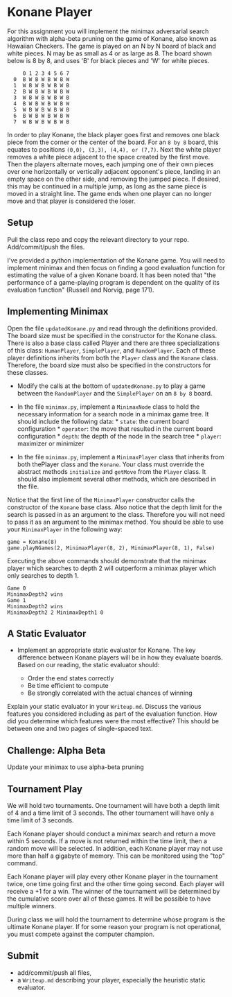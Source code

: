 # Konane Player

For this assignment you will implement the minimax adversarial search algorithm with alpha-beta pruning on the game of Konane, also known as Hawaiian Checkers. The game is played on an N by N board of black and white pieces. N may be as small as 4 or as large as 8. The board shown below is 8 by 8, and uses 'B' for black pieces and 'W' for white pieces.


```
     0 1 2 3 4 5 6 7 
  0  B W B W B W B W
  1  W B W B W B W B
  2  B W B W B W B W
  3  W B W B W B W B
  4  B W B W B W B W 
  5  W B W B W B W B
  6  B W B W B W B W        
  7  W B W B W B W B
```


In order to play Konane, the black player goes first and removes one black piece from the corner or the center of the board. For an `8 by 8` board, this equates to positions `(0,0), (3,3), (4,4), or (7,7)`. Next the white player removes a white piece adjacent to the space created by the first move. Then the players alternate moves, each jumping one of their own pieces over one horizontally or vertically adjacent opponent's piece, landing in an empty space on the other side, and removing the jumped piece. If desired, this may be continued in a multiple jump, as long as the same piece is moved in a straight line. The game ends when one player can no longer move and that player is considered the loser.

## Setup

Pull the class repo and copy the relevant directory to your repo.  Add/commit/push the files.

I've provided a python implementation of the Konane game. You will need to implement minimax and then focus on finding a good evaluation function for estimating the value of a given Konane board. It has been noted that "the performance of a game-playing program is dependent on the quality of its evaluation function" (Russell and Norvig, page 171).


## Implementing Minimax 


Open the file `updatedKonane.py` and read through the definitions provided. The board size must be specified in the constructor for the Konane class. There is also a base class called Player and there are three specializations of this class: `HumanPlayer`, `SimplePlayer`, and `RandomPlayer`. Each of these player definitions inherits from both the `Player` class and the `Konane` class. Therefore, the board size must also be specified in the constructors for these classes.

* Modify the calls at the bottom of `updatedKonane.py` to play a game between the `RandomPlayer`  and the `SimplePlayer` on an `8 by 8` board.

* In the file `minimax.py`, implement a `MinimaxNode` class to hold the necessary information for a search node in a minimax game tree. It should include the following data:
        * `state`: the current board configuration
        * `operator`: the move that resulted in the current board configuration
        * `depth`: the depth of the node in the search tree
        * `player`: maximizer or minimizer


* In the file `minimax.py`, implement a `MinimaxPlayer` class that inherits from both thePlayer class and the `Konane`. Your class must override the abstract methods `initialize` and `getMove` from the `Player` class. It should also implement several other methods, which are described in the file. 

Notice that the first line of the `MinimaxPlayer` constructor calls the constructor of the `Konane` base class. Also notice that the depth limit for the search is passed in as an argument to the class. Therefore you will not need to pass it as an argument to the minimax method. You should be able to use your `MinimaxPlayer` in the following way:

```
game = Konane(8)
game.playNGames(2, MinimaxPlayer(8, 2), MinimaxPlayer(8, 1), False)
```


Executing the above commands should demonstrate that the minimax player which searches to depth 2 will outperform a minimax player which only searches to depth 1.

```
Game 0
MinimaxDepth2 wins
Game 1
MinimaxDepth2 wins
MinimaxDepth2 2 MinimaxDepth1 0

```

## A Static Evaluator
* Implement an appropriate static evaluator for Konane. The key difference between Konane players will be in how they evaluate boards. Based on our reading, the static evaluator should:

    * Order the end states correctly
    * Be time efficient to compute
    * Be strongly correlated with the actual chances of winning


Explain your static evaluator in your `Writeup.md`.  Discuss the various features you considered including as part of the evaluation function. How did you determine which features were the most effective? This should be between one and two pages of single-spaced text.

## Challenge: Alpha Beta

Update your minimax to use alpha-beta pruning
## Tournament Play

We will hold two tournaments. One tournament will have both a depth limit of 4 and a time limit of 3 seconds. The other tournament will have only a time limit of 3 seconds.

Each Konane player should conduct a minimax search and return a move within 5 seconds. If a move is not returned within the time limit, then a random move will be selected. In addition, each Konane player may not use more than half a gigabyte of memory. This can be monitored using the "top" command.

Each Konane player will play every other Konane player in the tournament twice, one time going first and the other time going second. Each player will receive a +1 for a win. The winner of the tournament will be determined by the cumulative score over all of these games. It will be possible to have multiple winners.

During class we will hold the tournament to determine whose program is the ultimate Konane player. If for some reason your program is not operational, you must compete against the computer champion.

## Submit

* add/commit/push all files, 
* a `Writeup.md` describing your player, especially the heuristic static evaluator.